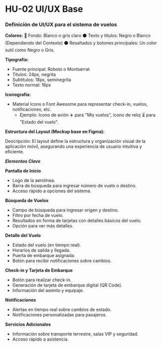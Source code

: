 # HU-02 UI/UX Base

### Definición de UI/UX para el sistema de vuelos

**Colores:**
🔳 Fondo: Blanco o gris claro
⚫ Texto y títulos: Negro o Blanco (Dependiendo del Contexto)
⚫ Resaltados y botones principales: Un color sutil como Negro o Gris.


**Tipografía:**
- Fuente principal: Roboto o Montserrat
- Títulos: 24px, negrita
- Subtítulos: 18px, seminegrita
- Texto normal: 16px

**Iconografía:**
- Material Icons o Font Awesome para representar check-in, vuelos, notificaciones, etc.
    - Ejemplo: Icono de avión ✈️ para "Mis vuelos", icono de reloj ⏳ para "Estado del vuelo".

**Estructura del Layout (Mockup base en Figma):**

Descripción:
El layout define la estructura y organización visual de la aplicación móvil, asegurando una experiencia de usuario intuitiva y eficiente.

***Elementos Clave***

**Pantalla de Inicio**
- Logo de la aerolínea.
- Barra de búsqueda para ingresar número de vuelo o destino.
- Acceso rápido a opciones del sistema.


**Búsqueda de Vuelos**
- Campo de búsqueda para ingresar origen y destino.
- Filtro por fecha de vuelo.
- Resultados en forma de tarjetas con detalles básicos del vuelo.
- Opción para ver más detalles.

**Detalle del Vuelo**
- Estado del vuelo (en tiempo real).
- Horarios de salida y llegada.
- Puerta de embarque asignada.
- Botón para recibir notificaciones sobre cambios.

**Check-in y Tarjeta de Embarque**
- Botón para realizar check-in.
- Generación de tarjeta de embarque digital (QR Code).
- Información del asiento y equipaje.

**Notificaciones**
- Alertas en tiempo real sobre cambios de estado.
- Notificaciones personalizadas para pasajeros.

**Servicios Adicionales**
- Información sobre transporte terrestre, salas VIP y seguridad.
- Acceso rápido a asistencia.
